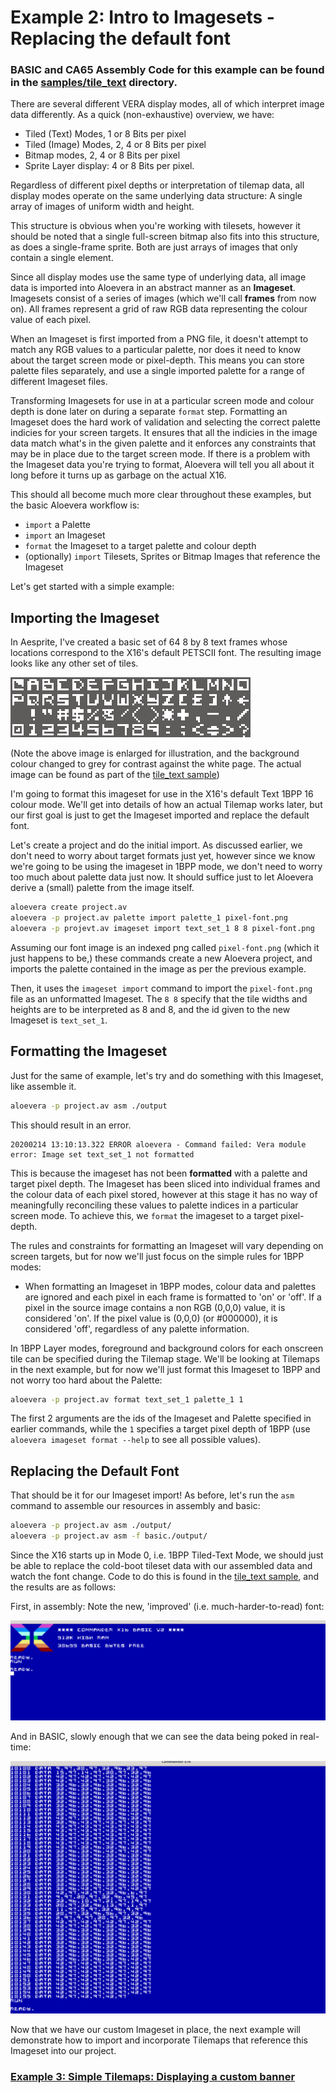 # Example 2: Intro to Imagesets - Replacing the default font

### BASIC and CA65 Assembly Code for this example can be found in the [samples/tile_text](../samples/tile_text) directory.

There are several different VERA display modes, all of which interpret image data differently. As a quick (non-exhaustive) overview, we have:

* Tiled (Text) Modes, 1 or 8 Bits per pixel
* Tiled (Image) Modes, 2, 4 or 8 Bits per pixel
* Bitmap modes, 2, 4 or 8 Bits per pixel
* Sprite Layer display: 4 or 8 Bits per pixel.

Regardless of different pixel depths or interpretation of tilemap data, all display modes operate on the same underlying data structure: A single array of images of uniform width and height.

This structure is obvious when you're working with tilesets, however it should be noted that a single full-screen bitmap also fits into this structure, as does a single-frame sprite. Both are just arrays of images that only contain a single element.

Since all display modes use the same type of underlying data, all image data is imported into Aloevera in an abstract manner as an **Imageset**. Imagesets consist of a series of images (which we'll call **frames** from now on). All frames represent a grid of raw RGB data representing the colour value of each pixel.

When an Imageset is first imported from a PNG file, it doesn't attempt to match any RGB values to a particular palette, nor does it need to know about the target screen mode or pixel-depth. This means you can store palette files separately, and use a single imported palette for a range of different Imageset files.

Transforming Imagesets for use in at a particular screen mode and colour depth is done later on during a separate `format` step. Formatting an Imageset does the hard work of validation and selecting the correct palette indicies for your screen targets. It ensures that all the indicies in the image data match what's in the given palette and it enforces any constraints that may be in place due to the target screen mode. If there is a problem with the Imageset data you're trying to format, Aloevera will tell you all about it long before it turns up as garbage on the actual X16.

This should all become much more clear throughout these examples, but the basic Aloevera workflow is:

* `import` a Palette
* `import` an Imageset
* `format` the Imageset to a target palette and colour depth
* (optionally) `import` Tilesets, Sprites or Bitmap Images that reference the Imageset

Let's get started with a simple example:

## Importing the Imageset

In Aesprite, I've created a basic set of 64 8 by 8 text frames whose locations correspond to the X16's default PETSCII font. The resulting image looks like any other set of tiles.

![palette](images/02-imageset-001.png)

(Note the above image is enlarged for illustration, and the background colour changed to grey for contrast against the white page. The actual image can be found as part of the [tile_text sample](../samples/tile_text))

I'm going to format this imageset for use in the X16's default Text 1BPP 16 colour mode. We'll get into details of how an actual Tilemap works later, but our first goal is just to get the Imageset imported and replace the default font.

Let's create a project and do the initial import. As discussed earlier, we don't need to worry about target formats just yet, however since we know we're going to be using the imageset in 1BPP mode, we don't need to worry too much about palette data just now. It should suffice just to let Aloevera derive a (small) palette from the image itself.

```.sh
aloevera create project.av
aloevera -p project.av palette import palette_1 pixel-font.png
aloevera -p projevt.av imageset import text_set_1 8 8 pixel-font.png
```

Assuming our font image is an indexed png called `pixel-font.png` (which it just happens to be,) these commands create a new Aloevera project, and imports the palette contained in the image as per the previous example.

Then, it uses the `imageset import` command to import the `pixel-font.png` file as an unformatted Imageset. The `8 8` specify that the tile widths and heights are to be interpreted as 8 and 8, and the id given to the new Imageset is `text_set_1`.

## Formatting the Imageset

Just for the same of example, let's try and do something with this Imageset, like assemble it. 

```.sh
aloevera -p project.av asm ./output
```

This should result in an error.

```
20200214 13:10:13.322 ERROR aloevera - Command failed: Vera module error: Image set text_set_1 not formatted
```

This is because the imageset has not been **formatted** with a palette and target pixel depth. The Imageset has been sliced into individual frames and the colour data of each pixel stored, however at this stage it has no way of meaningfully reconciling these values to palette indices in a particular screen mode. To achieve this, we `format` the imageset to a target pixel-depth.

The rules and constraints for formatting an Imageset will vary depending on screen targets, but for now we'll just focus on the simple rules for 1BPP modes:

* When formatting an Imageset in 1BPP modes, colour data and palettes are ignored and each pixel in each frame is formatted to 'on' or 'off'. If a pixel in the source image contains a non RGB (0,0,0) value, it is considered 'on'. If the pixel value is (0,0,0) (or #000000), it is considered 'off', regardless of any palette information. 

In 1BPP Layer modes, foreground and background colors for each onscreen tile can be specified during the Tilemap stage. We'll be looking at Tilemaps in the next example, but for now we'll just format this Imageset to 1BPP and not worry too hard about the Palette:

```.sh
aloevera -p project.av format text_set_1 palette_1 1
```

The first 2 arguments are the ids of the Imageset and Palette specified in earlier commands, while the `1` specifies a target pixel depth of 1BPP (use `aloevera imageset format --help` to see all possible values).

## Replacing the Default Font

That should be it for our Imageset import! As before, let's run the `asm` command to assemble our resources in assembly and basic:

```.sh
aloevera -p project.av asm ./output/
aloevera -p project.av asm -f basic./output/
```

Since the X16 starts up in Mode 0, i.e. 1BPP Tiled-Text Mode, we should just be able to replace the cold-boot tileset data with our assembled data and watch the font change. Code to do this is found in the [tile_text sample](../samples/palette), and the results are as follows:

First, in assembly: Note the new, 'improved' (i.e. much-harder-to-read) font:

![asm](images/02-imageset-002.png)

And in BASIC, slowly enough that we can see the data being poked in real-time:

![asm](images/02-imageset-003.png)

Now that we have our custom Imageset in place, the next example will demonstrate how to import and incorporate Tilemaps that reference this Imageset into our project.

### [Example 3: Simple Tilemaps: Displaying a custom banner](./ex_003.md)
